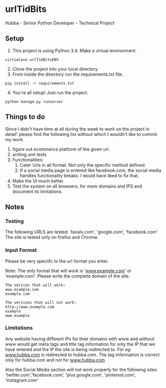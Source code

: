 # urlTidBits
Hubba - Senior Python Developer - Technical Project

## Setup

1) This project is using Python 3.4. Make a virtual environment.

```
virtualenv urlTidBitsENV
```

2) Clone the project into your local directory.
3) From inside the directory run the requirements.txt file.

```
pip install -r requirements.txt
```

4) You're all setup! Just run the project.

```
python manage.py runserver
```

## Things to do

Since I didn't have time at all during the week to work on the project in detail' please find the following list without which I wouldn't like to commit my work.

1) figure out ecommerce platform of the given url.
2) writing unit tests
3) Functionalities:
	1) Cater Urls in all format. Not only the specific method defined.
	2) If a social media page is entered like facebook.com, the social media handles functionality breaks. I would have liked to fix that.
4) Make the UI much better.
5) Test the system on all browsers, for more domains and IPS and document its limitations.

## Notes

### Testing

The following URLS are tested: 'taxals.com', 'google.com', 'facebook.com'
The site is tested only on firefox and Chrome.

### Input Format
Please be very speciifc to the url format you enter.

Note: The only format that will work is 'www.example.com' or 'example.com'. Please write the complete domain of the site.

    The version that will work:
    www.example.com
    example.com

    The versions that will not work:
    http://www.example.com
    example
    www.example

### Limitations
Any website having different IPs for their domains with www and without www would get meta tags and title tag information for only the IP that we have entered and the IP the site is being redirected to. For eg www.hubba.com is redirected to hubba.com. The tag information is correct only for hubba.com and not for www.hubba.com

Also the Social Media section will not work properly for the following sites:
'twitter.com','facebook.com', 'plus.google.com', 'pinterest.com', 'instagram.com'
